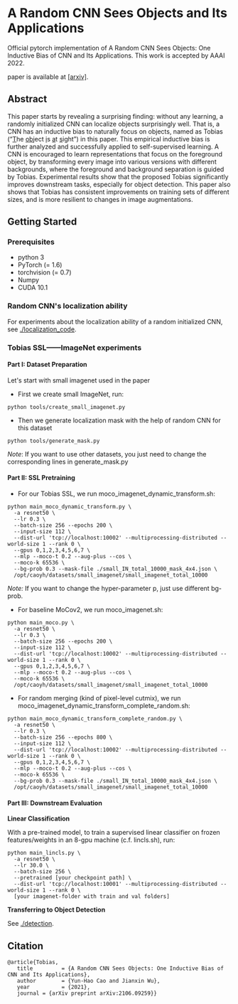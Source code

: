 # A Random CNN Sees Objects and Its Applications

Official pytorch implementation of A Random CNN Sees Objects: One Inductive Bias of CNN and Its Applications. This work is accepted by AAAI 2022.

paper is available at [[arxiv]](https://arxiv.org/abs/2106.09259).

## Abstract

This paper starts by revealing a surprising finding: without any learning, a randomly initialized CNN can localize objects surprisingly well. That is, a CNN has an inductive bias to naturally focus on objects, named as Tobias (“<u>T</u>he <u>ob</u>ject <u>i</u>s <u>a</u>t <u>s</u>ight”) in this paper. This empirical inductive bias is further analyzed and successfully applied to self-supervised learning. A CNN is encouraged to learn representations that focus on the foreground object, by transforming every image into various versions with different backgrounds, where the foreground and background separation is guided by Tobias. Experimental results show that the proposed Tobias significantly improves downstream tasks, especially for object detection. This paper also shows that Tobias has consistent improvements on training sets of different sizes, and is more resilient to changes in image augmentations.

## Getting Started

### Prerequisites

* python 3
* PyTorch (= 1.6)
* torchvision (= 0.7)
* Numpy
* CUDA 10.1

### Random CNN's localization ability

For experiments about the localization ability of a random initialized CNN, see [./localization_code](localization_code).



### Tobias SSL——ImageNet experiments

#### Part I: Dataset Preparation

Let's start with small imagenet used in the paper

- First we create small ImageNet, run:

```
python tools/create_small_imagenet.py 
```

- Then we generate localization mask with the help of random CNN for this dataset

```
python tools/generate_mask.py 
```

*Note*: If you want to use other datasets, you just need to change the corresponding lines in generate_mask.py

#### Part II: SSL Pretraining

- For our Tobias SSL, we run moco_imagenet_dynamic_transform.sh:

```
python main_moco_dynamic_transform.py \
  -a resnet50 \
  --lr 0.3 \
  --batch-size 256 --epochs 200 \
  --input-size 112 \
  --dist-url 'tcp://localhost:10002' --multiprocessing-distributed --world-size 1 --rank 0 \
  --gpus 0,1,2,3,4,5,6,7 \
  --mlp --moco-t 0.2 --aug-plus --cos \
  --moco-k 65536 \
  --bg-prob 0.3 --mask-file ./small_IN_total_10000_mask_4x4.json \
  /opt/caoyh/datasets/small_imagenet/small_imagenet_total_10000
```

*Note:* If you want to change the hyper-parameter p, just use different bg-prob.

- For baseline MoCov2, we run moco_imagenet.sh:

```
python main_moco.py \
  -a resnet50 \
  --lr 0.3 \
  --batch-size 256 --epochs 200 \
  --input-size 112 \
  --dist-url 'tcp://localhost:10002' --multiprocessing-distributed --world-size 1 --rank 0 \
  --gpus 0,1,2,3,4,5,6,7 \
  --mlp --moco-t 0.2 --aug-plus --cos \
  --moco-k 65536 \
  /opt/caoyh/datasets/small_imagenet/small_imagenet_total_10000
```

- For random merging (kind of pixel-level cutmix), we run moco_imagenet_dynamic_transform_complete_random.sh:

```
python main_moco_dynamic_transform_complete_random.py \
  -a resnet50 \
  --lr 0.3 \
  --batch-size 256 --epochs 800 \
  --input-size 112 \
  --dist-url 'tcp://localhost:10002' --multiprocessing-distributed --world-size 1 --rank 0 \
  --gpus 0,1,2,3,4,5,6,7 \
  --mlp --moco-t 0.2 --aug-plus --cos \
  --moco-k 65536 \
  --bg-prob 0.3 --mask-file ./small_IN_total_10000_mask_4x4.json \
  /opt/caoyh/datasets/small_imagenet/small_imagenet_total_10000
```

#### Part III: Downstream Evaluation

**Linear Classification**

With a pre-trained model, to train a supervised linear classifier on frozen features/weights in an 8-gpu machine (c.f. lincls.sh), run:

```
python main_lincls.py \
  -a resnet50 \
  --lr 30.0 \
  --batch-size 256 \
  --pretrained [your checkpoint path] \
  --dist-url 'tcp://localhost:10001' --multiprocessing-distributed --world-size 1 --rank 0 \
  [your imagenet-folder with train and val folders]
```

**Transferring to Object Detection**

See [./detection](detection).


## Citation

```
@article{Tobias,
   title         = {A Random CNN Sees Objects: One Inductive Bias of CNN and Its Applications},
   author        = {Yun-Hao Cao and Jianxin Wu},
   year          = {2021},
   journal = {arXiv preprint arXiv:2106.09259}}
```